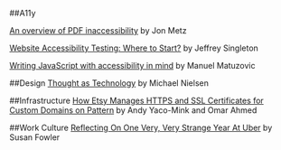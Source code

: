 ##A11y

[An overview of PDF inaccessibility](https://www.paciellogroup.com/blog/2017/02/pdf-inaccessibility/) by Jon Metz

[Website Accessibility Testing: Where to Start?](http://insight.cryptzone.com/accessibility/website-accessibility-testing-where-to-start/) by Jeffrey Singleton

[Writing JavaScript with accessibility in mind](https://medium.com/@matuzo/writing-javascript-with-accessibility-in-mind-a1f6a5f467b9#.bt63nto5f) by Manuel Matuzovic

##Design
[Thought as Technology](http://cognitivemedium.com/tat/index.html) by Michael Nielsen

##Infrastructure
[How Etsy Manages HTTPS and SSL Certificates for Custom Domains on Pattern](https://codeascraft.com/2017/01/31/how-etsy-manages-https-and-ssl-certificates-for-custom-domains-on-pattern/) by Andy Yaco-Mink and Omar Ahmed

##Work Culture
[Reflecting On One Very, Very Strange Year At Uber](https://www.susanjfowler.com/blog/2017/2/19/reflecting-on-one-very-strange-year-at-uber) by Susan Fowler
